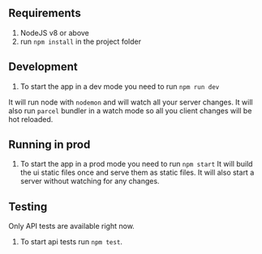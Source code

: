 ## Requirements
1. NodeJS v8 or above
2. run `npm install` in the project folder

## Development
1. To start the app in a dev mode you need to run `npm run dev`

It will run node with `nodemon` and will watch all your server changes.
It will also run `parcel` bundler in a watch mode so all you client changes will be hot reloaded.


## Running in prod
1. To start the app in a prod mode you need to run `npm start`
It will build the ui static files once and serve them as static files.
It will also start a server without watching for any changes.

## Testing
Only API tests are available right now.
1. To start api tests run `npm test`.